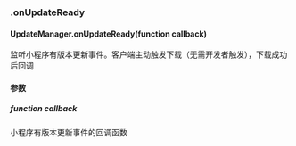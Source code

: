 ### .onUpdateReady
#### UpdateManager.onUpdateReady(function callback)

监听小程序有版本更新事件。客户端主动触发下载（无需开发者触发），下载成功后回调

#### 参数

##### function callback

小程序有版本更新事件的回调函数